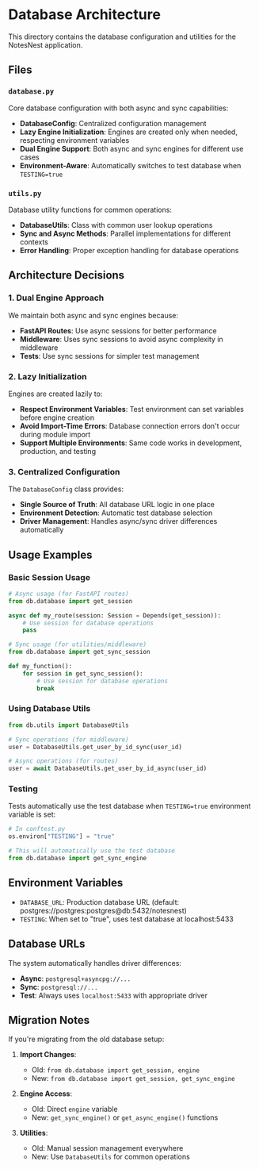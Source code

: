 # Database Architecture

This directory contains the database configuration and utilities for the NotesNest application.

## Files

### `database.py`

Core database configuration with both async and sync capabilities:

- **DatabaseConfig**: Centralized configuration management
- **Lazy Engine Initialization**: Engines are created only when needed, respecting environment variables
- **Dual Engine Support**: Both async and sync engines for different use cases
- **Environment-Aware**: Automatically switches to test database when `TESTING=true`

### `utils.py`

Database utility functions for common operations:

- **DatabaseUtils**: Class with common user lookup operations
- **Sync and Async Methods**: Parallel implementations for different contexts
- **Error Handling**: Proper exception handling for database operations

## Architecture Decisions

### 1. Dual Engine Approach

We maintain both async and sync engines because:

- **FastAPI Routes**: Use async sessions for better performance
- **Middleware**: Uses sync sessions to avoid async complexity in middleware
- **Tests**: Use sync sessions for simpler test management

### 2. Lazy Initialization

Engines are created lazily to:

- **Respect Environment Variables**: Test environment can set variables before engine creation
- **Avoid Import-Time Errors**: Database connection errors don't occur during module import
- **Support Multiple Environments**: Same code works in development, production, and testing

### 3. Centralized Configuration

The `DatabaseConfig` class provides:

- **Single Source of Truth**: All database URL logic in one place
- **Environment Detection**: Automatic test database selection
- **Driver Management**: Handles async/sync driver differences automatically

## Usage Examples

### Basic Session Usage

```python
# Async usage (for FastAPI routes)
from db.database import get_session

async def my_route(session: Session = Depends(get_session)):
    # Use session for database operations
    pass

# Sync usage (for utilities/middleware)
from db.database import get_sync_session

def my_function():
    for session in get_sync_session():
        # Use session for database operations
        break
```

### Using Database Utils

```python
from db.utils import DatabaseUtils

# Sync operations (for middleware)
user = DatabaseUtils.get_user_by_id_sync(user_id)

# Async operations (for routes)
user = await DatabaseUtils.get_user_by_id_async(user_id)
```

### Testing

Tests automatically use the test database when `TESTING=true` environment variable is set:

```python
# In conftest.py
os.environ["TESTING"] = "true"

# This will automatically use the test database
from db.database import get_sync_engine
```

## Environment Variables

- `DATABASE_URL`: Production database URL (default: postgres://postgres:postgres@db:5432/notesnest)
- `TESTING`: When set to "true", uses test database at localhost:5433

## Database URLs

The system automatically handles driver differences:

- **Async**: `postgresql+asyncpg://...`
- **Sync**: `postgresql://...`
- **Test**: Always uses `localhost:5433` with appropriate driver

## Migration Notes

If you're migrating from the old database setup:

1. **Import Changes**:

   - Old: `from db.database import get_session, engine`
   - New: `from db.database import get_session, get_sync_engine`

2. **Engine Access**:

   - Old: Direct `engine` variable
   - New: `get_sync_engine()` or `get_async_engine()` functions

3. **Utilities**:
   - Old: Manual session management everywhere
   - New: Use `DatabaseUtils` for common operations
